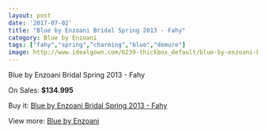 ```yaml
---
layout: post
date: '2017-07-02'
title: "Blue by Enzoani Bridal Spring 2013 - Fahy"
category: Blue by Enzoani
tags: ["fahy","spring","charming","blue","demure"]
image: http://www.idealgown.com/6239-thickbox_default/blue-by-enzoani-bridal-spring-2013-fahy.jpg
---
```

Blue by Enzoani Bridal Spring 2013 - Fahy

On Sales: **$134.995**
<a href="https://www.idealgown.com/en/blue-by-enzoani/2725-blue-by-enzoani-bridal-spring-2013-fahy.html"><amp-img layout="responsive" width="600" height="600" src="//www.idealgown.com/6239-thickbox_default/blue-by-enzoani-bridal-spring-2013-fahy.jpg" alt="Blue by Enzoani Bridal Spring 2013 - Fahy 0" /></a>
<a href="https://www.idealgown.com/en/blue-by-enzoani/2725-blue-by-enzoani-bridal-spring-2013-fahy.html"><amp-img layout="responsive" width="600" height="600" src="//www.idealgown.com/6238-thickbox_default/blue-by-enzoani-bridal-spring-2013-fahy.jpg" alt="Blue by Enzoani Bridal Spring 2013 - Fahy 1" /></a>

Buy it: [Blue by Enzoani Bridal Spring 2013 - Fahy](https://www.idealgown.com/en/blue-by-enzoani/2725-blue-by-enzoani-bridal-spring-2013-fahy.html "Blue by Enzoani Bridal Spring 2013 - Fahy")

View more: [Blue by Enzoani](https://www.idealgown.com/en/33-blue-by-enzoani "Blue by Enzoani")